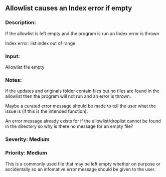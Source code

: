 ## Allowlist causes an Index error if empty

### Description:

If the allowlist is left empty and the program is run an Index error is thrown 

Index error: list index out of range

### Input:

Allowlist file empty

### Notes:

If the updates and originals folder contain files but no files are found in the allowlist then the program will not run and an error is thrown. 

Maybe a curated error message should be made to tell the user what the issue is (if this is the intended function).

An error message already exists for if the allowlist/droplist cannot be found in the directory so why is there no message for an empty file?

### Severity: Medium

### Priority: Medium

This is a commonly used file that may be left empty whether on purpose or accidentally so an infomative error message should be given to the user.
